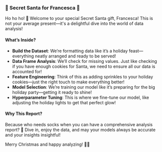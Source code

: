 ### 🎁 Secret Santa for Francesca 🎁

Ho ho ho! 🎅 Welcome to your special Secret Santa gift, Francesca! This is not your average present—it's a delightful dive into the world of data analysis! 

#### What’s Inside?
- **Build the Dataset**: We’re formatting data like it’s a holiday feast—everything neatly arranged and ready to be served!
- **Data Frame Analysis**: We’ll check for missing values. Just like checking if you have enough cookies for Santa, we need to ensure all our data is accounted for!
- **Feature Engineering**: Think of this as adding sprinkles to your holiday cookies—just the right touch to make everything better!
- **Model Selection**: We’re training our model like it’s preparing for the big holiday party—getting it ready to shine!
- **Hyperparameter Tuning**: This is where we fine-tune our model, like adjusting the holiday lights to get that perfect glow!

#### Why This Report?
Because who needs socks when you can have a comprehensive analysis report? 🎉 Dive in, enjoy the data, and may your models always be accurate and your insights insightful! 

Merry Christmas and happy analyzing! 🎄✨
